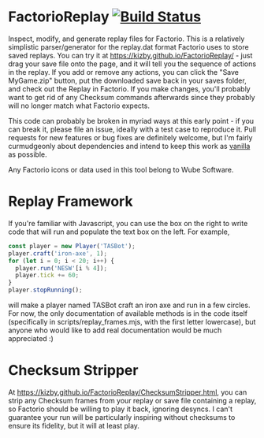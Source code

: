 # FactorioReplay [![Build Status](https://travis-ci.org/Kizby/FactorioReplay.svg?branch=master)](https://travis-ci.org/Kizby/FactorioReplay)
Inspect, modify, and generate replay files for Factorio. This is a relatively simplistic parser/generator for the replay.dat format Factorio uses to store saved replays. You can try it at https://kizby.github.io/FactorioReplay/ - just drag your save file onto the page, and it will tell you the sequence of actions in the replay. If you add or remove any actions, you can click the "Save MyGame.zip" button, put the downloaded save back in your saves folder, and check out the Replay in Factorio. If you make changes, you'll probably want to get rid of any Checksum commands afterwards since they probably will no longer match what Factorio expects.

This code can probably be broken in myriad ways at this early point - if you can break it, please file an issue, ideally with a test case to reproduce it. Pull requests for new features or bug fixes are definitely welcome, but I'm fairly curmudgeonly about dependencies and intend to keep this work as [vanilla](http://vanilla-js.com/) as possible.

Any Factorio icons or data used in this tool belong to Wube Software.

# Replay Framework
If you're familiar with Javascript, you can use the box on the right to write code that will run and populate the text box on the left. For example,
```javascript
const player = new Player('TASBot');
player.craft('iron-axe', 1);
for (let i = 0; i < 20; i++) {
  player.run('NESW'[i % 4]);
  player.tick += 60;
}
player.stopRunning();
```
will make a player named TASBot craft an iron axe and run in a few circles. For now, the only documentation of available methods is in the code itself (specifically in scripts/replay_frames.mjs, with the first letter lowercase), but anyone who would like to add real documentation would be much appreciated :)

# Checksum Stripper
At https://kizby.github.io/FactorioReplay/ChecksumStripper.html, you can strip any Checksum frames from your replay or save file containing a replay, so Factorio should be willing to play it back, ignoring desyncs. I can't guarantee your run will be particularly inspiring without checksums to ensure its fidelity, but it will at least play.
